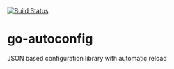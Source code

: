 [![Build Status](https://travis-ci.com/dparrish/go-autoconfig.svg?branch=master)](https://travis-ci.com/dparrish/go-autoconfig)

# go-autoconfig
JSON based configuration library with automatic reload
